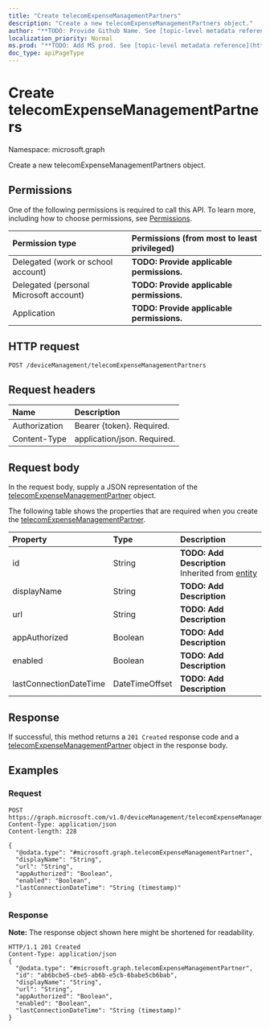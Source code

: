 ```yaml
---
title: "Create telecomExpenseManagementPartners"
description: "Create a new telecomExpenseManagementPartners object."
author: "**TODO: Provide Github Name. See [topic-level metadata reference](https://msgo.azurewebsites.net/add/document/guidelines/metadata.html#topic-level-metadata)**"
localization_priority: Normal
ms.prod: "**TODO: Add MS prod. See [topic-level metadata reference](https://msgo.azurewebsites.net/add/document/guidelines/metadata.html#topic-level-metadata)**"
doc_type: apiPageType
---
```


# Create telecomExpenseManagementPartners

Namespace: microsoft.graph

Create a new telecomExpenseManagementPartners object.

## Permissions
One of the following permissions is required to call this API. To learn more, including how to choose permissions, see [Permissions](/concepts/permissions-reference.md).

|Permission type|Permissions (from most to least privileged)|
|:---|:---|
|Delegated (work or school account)|**TODO: Provide applicable permissions.**|
|Delegated (personal Microsoft account)|**TODO: Provide applicable permissions.**|
|Application|**TODO: Provide applicable permissions.**|

## HTTP request

<!-- {
  "blockType": "ignored"
}
-->
``` http
POST /deviceManagement/telecomExpenseManagementPartners
```

## Request headers
|Name|Description|
|:---|:---|
|Authorization|Bearer {token}. Required.|
|Content-Type|application/json. Required.|

## Request body
In the request body, supply a JSON representation of the [telecomExpenseManagementPartner](../resources/intune-telecomexpensemanagementpartner.md) object.

The following table shows the properties that are required when you create the [telecomExpenseManagementPartner](../resources/intune-telecomexpensemanagementpartner.md).

|Property|Type|Description|
|:---|:---|:---|
|id|String|**TODO: Add Description** Inherited from [entity](../resources/entity.md)|
|displayName|String|**TODO: Add Description**|
|url|String|**TODO: Add Description**|
|appAuthorized|Boolean|**TODO: Add Description**|
|enabled|Boolean|**TODO: Add Description**|
|lastConnectionDateTime|DateTimeOffset|**TODO: Add Description**|



## Response

If successful, this method returns a `201 Created` response code and a [telecomExpenseManagementPartner](../resources/intune-telecomexpensemanagementpartner.md) object in the response body.

## Examples

### Request
<!-- {
  "blockType": "request",
  "name": "create_telecomexpensemanagementpartner_from_"
}
-->
``` http
POST https://graph.microsoft.com/v1.0/deviceManagement/telecomExpenseManagementPartners
Content-Type: application/json
Content-length: 228

{
  "@odata.type": "#microsoft.graph.telecomExpenseManagementPartner",
  "displayName": "String",
  "url": "String",
  "appAuthorized": "Boolean",
  "enabled": "Boolean",
  "lastConnectionDateTime": "String (timestamp)"
}
```


### Response
**Note:** The response object shown here might be shortened for readability.
<!-- {
  "blockType": "response",
  "truncated": true,
  "@odata.type": "microsoft.graph.telecomexpensemanagementpartner"
}
-->
``` http
HTTP/1.1 201 Created
Content-Type: application/json
{
  "@odata.type": "#microsoft.graph.telecomExpenseManagementPartner",
  "id": "ab6bcbe5-cbe5-ab6b-e5cb-6babe5cb6bab",
  "displayName": "String",
  "url": "String",
  "appAuthorized": "Boolean",
  "enabled": "Boolean",
  "lastConnectionDateTime": "String (timestamp)"
}
```

